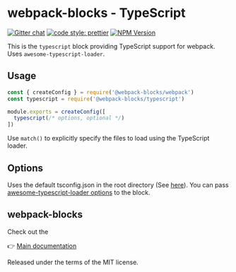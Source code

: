 # webpack-blocks - TypeScript

[![Gitter chat](https://badges.gitter.im/webpack-blocks.svg)](https://gitter.im/webpack-blocks)
[![code style: prettier](https://img.shields.io/badge/code_style-prettier-ff69b4.svg?style=flat-square)](https://github.com/prettier/prettier)
[![NPM Version](https://img.shields.io/npm/v/@webpack-blocks/typescript.svg)](https://www.npmjs.com/package/@webpack-blocks/typescript)

This is the `typescript` block providing TypeScript support for webpack. Uses `awesome-typescript-loader`.


## Usage

```js
const { createConfig } = require('@webpack-blocks/webpack')
const typescript = require('@webpack-blocks/typescript')

module.exports = createConfig([
  typescript(/* options, optional */)
])
```

Use `match()` to explicitly specify the files to load using the TypeScript loader.


## Options

Uses the default tsconfig.json in the root directory (See [here](https://github.com/s-panferov/awesome-typescript-loader#tsconfigjson)). You can pass [awesome-typescript-loader options](https://github.com/s-panferov/awesome-typescript-loader#loader-options) to the block.

## webpack-blocks

Check out the

👉 [Main documentation](https://github.com/andywer/webpack-blocks)

Released under the terms of the MIT license.
